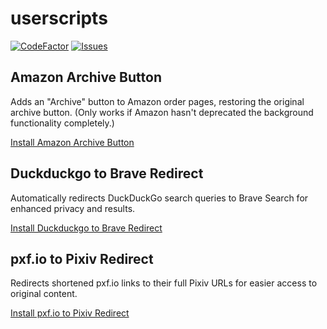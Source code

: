 # userscripts

[![CodeFactor](https://www.codefactor.io/repository/github/nive9/userscripts/badge/main)](https://www.codefactor.io/repository/github/nive9/userscripts/overview/main)
[![Issues](https://img.shields.io/github/issues/Nive9/userscripts)](https://github.com/Nive9/userscripts/issues)


## Amazon Archive Button

Adds an "Archive" button to Amazon order pages, restoring the original archive button. (Only works if Amazon hasn't deprecated the background functionality completely.)

[Install Amazon Archive Button](https://raw.githubusercontent.com/Nive9/userscripts/main/amazonArchiveButton.user.js)


## Duckduckgo to Brave Redirect

Automatically redirects DuckDuckGo search queries to Brave Search for enhanced privacy and results.

[Install Duckduckgo to Brave Redirect](https://raw.githubusercontent.com/Nive9/userscripts/main/duckduckgo-to-brave-redirect.user.js)


## pxf.io to Pixiv Redirect

Redirects shortened pxf.io links to their full Pixiv URLs for easier access to original content.

[Install pxf.io to Pixiv Redirect](https://raw.githubusercontent.com/Nive9/userscripts/main/pxfio-pixiv-redirect.user.js)